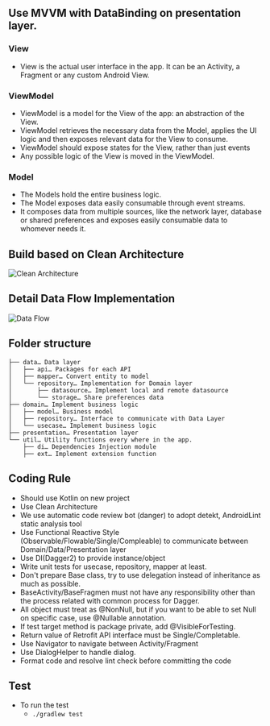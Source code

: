 ## Use MVVM with DataBinding on presentation layer.
### View
* View is the actual user interface in the app. It can be an Activity, a Fragment or any custom Android View. 
### ViewModel
* ViewModel is a model for the View of the app: an abstraction of the View. 
* ViewModel retrieves the necessary data from the Model, applies the UI logic and then exposes relevant data for the View to consume. 
* ViewModel should expose states for the View, rather than just events
* Any possible logic of the View is moved in the ViewModel.
### Model
* The Models hold the entire business logic.
* The Model exposes data easily consumable through event streams. 
* It composes data from multiple sources, like the network layer, database or shared preferences and exposes easily consumable data to whomever needs it. 
## Build based on Clean Architecture
![Clean Architecture](https://8thlight.com/blog/assets/posts/2012-08-13-the-clean-architecture/CleanArchitecture-8d1fe066e8f7fa9c7d8e84c1a6b0e2b74b2c670ff8052828f4a7e73fcbbc698c.jpg)
## Detail Data Flow Implementation
![Data Flow](https://github.com/KyberNetwork/kyberswap-android/blob/develop/images/clean_architecture_flow.svg)

## Folder structure
```
├── data… Data layer
│   ├── api… Packages for each API 
│   ├── mapper… Convert entity to model
│   └── repository… Implementation for Domain layer
│       ├── datasource… Implement local and remote datasource
│       └── storage… Share preferences data
├── domain… Implement business logic
│   ├── model… Business model
│   ├── repository… Interface to communicate with Data Layer
│   └── usecase… Implement business logic
├── presentation… Presentation layer
└── util… Utility functions every where in the app.
    ├── di… Dependencies Injection module
    ├── ext… Implement extension function 

```

## Coding Rule
* Should use Kotlin on new project
* Use Clean Architecture
* We use automatic code review bot (danger) to adopt detekt, AndroidLint static analysis tool
* Use Functional Reactive Style (Observable/Flowable/Single/Compleable) to communicate between Domain/Data/Presentation layer 
* Use DI(Dagger2) to provide instance/object
* Write unit tests for usecase, repository, mapper at least.
* Don't prepare Base class, try to use delegation instead of inheritance as much as possible.	
* BaseActivity/BaseFragmen must not have any responsibility other than the process related with common process for Dagger.
* All object must treat as @NonNull, but if you want to be able to set Null on specific case, use @Nullable annotation.
* If test target method is package private, add @VisibleForTesting.
* Return value of Retrofit API interface must be Single/Completable.
* Use Navigator to navigate between Activity/Fragment
* Use DialogHelper to handle dialog.
* Format code and resolve lint check before committing the code

## Test 
- To run the test
    - `./gradlew test`
